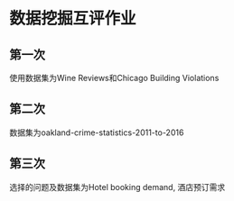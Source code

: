 # 数据挖掘互评作业

## 第一次

使用数据集为Wine Reviews和Chicago Building Violations

## 第二次

数据集为oakland-crime-statistics-2011-to-2016

## 第三次

选择的问题及数据集为Hotel booking demand, 酒店预订需求
